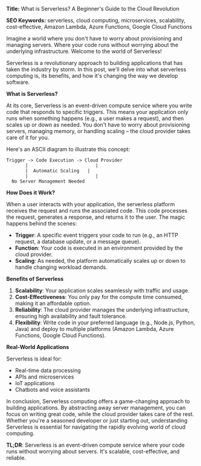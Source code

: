 **Title:** What is Serverless? A Beginner's Guide to the Cloud Revolution

**SEO Keywords:** serverless, cloud computing, microservices, scalability, cost-effective, Amazon Lambda, Azure Functions, Google Cloud Functions

Imagine a world where you don't have to worry about provisioning and managing servers. Where your code runs without worrying about the underlying infrastructure. Welcome to the world of Serverless!

Serverless is a revolutionary approach to building applications that has taken the industry by storm. In this post, we'll delve into what serverless computing is, its benefits, and how it's changing the way we develop software.

**What is Serverless?**

At its core, Serverless is an event-driven compute service where you write code that responds to specific triggers. This means your application only runs when something happens (e.g., a user makes a request), and then scales up or down as needed. You don't have to worry about provisioning servers, managing memory, or handling scaling – the cloud provider takes care of it for you.

Here's an ASCII diagram to illustrate this concept:
```
Trigger -> Code Execution -> Cloud Provider
       |                         |
       |  Automatic Scaling   |
       |                         |
  No Server Management Needed
```

**How Does it Work?**

When a user interacts with your application, the serverless platform receives the request and runs the associated code. This code processes the request, generates a response, and returns it to the user. The magic happens behind the scenes:

* **Trigger**: A specific event triggers your code to run (e.g., an HTTP request, a database update, or a message queue).
* **Function**: Your code is executed in an environment provided by the cloud provider.
* **Scaling**: As needed, the platform automatically scales up or down to handle changing workload demands.

**Benefits of Serverless**

1. **Scalability**: Your application scales seamlessly with traffic and usage.
2. **Cost-Effectiveness**: You only pay for the compute time consumed, making it an affordable option.
3. **Reliability**: The cloud provider manages the underlying infrastructure, ensuring high availability and fault tolerance.
4. **Flexibility**: Write code in your preferred language (e.g., Node.js, Python, Java) and deploy to multiple platforms (Amazon Lambda, Azure Functions, Google Cloud Functions).

**Real-World Applications**

Serverless is ideal for:

* Real-time data processing
* APIs and microservices
* IoT applications
* Chatbots and voice assistants

In conclusion, Serverless computing offers a game-changing approach to building applications. By abstracting away server management, you can focus on writing great code, while the cloud provider takes care of the rest. Whether you're a seasoned developer or just starting out, understanding Serverless is essential for navigating the rapidly evolving world of cloud computing.

**TL;DR**: Serverless is an event-driven compute service where your code runs without worrying about servers. It's scalable, cost-effective, and reliable.
